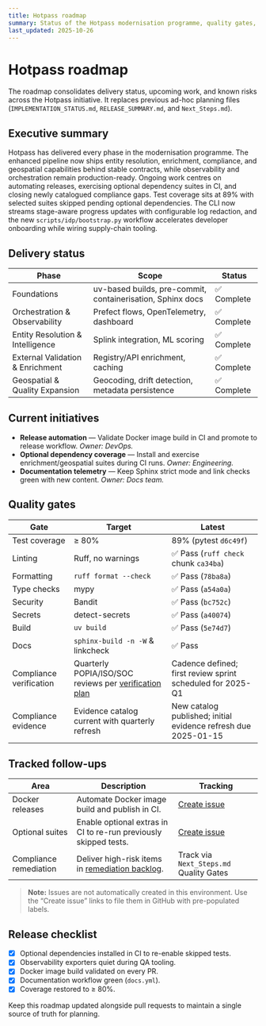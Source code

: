 ```yaml
---
title: Hotpass roadmap
summary: Status of the Hotpass modernisation programme, quality gates, and follow-up work.
last_updated: 2025-10-26
---
```


# Hotpass roadmap

The roadmap consolidates delivery status, upcoming work, and known risks across the Hotpass initiative. It replaces previous ad-hoc planning files (`IMPLEMENTATION_STATUS.md`, `RELEASE_SUMMARY.md`, and `Next_Steps.md`).

## Executive summary

Hotpass has delivered every phase in the modernisation programme. The enhanced pipeline now ships entity resolution, enrichment, compliance, and geospatial capabilities behind stable contracts, while observability and orchestration remain production-ready. Ongoing work centres on automating releases, exercising optional dependency suites in CI, and closing newly catalogued compliance gaps. Test coverage sits at 89% with selected suites skipped pending optional dependencies. The CLI now streams stage-aware progress updates with configurable log redaction, and the new `scripts/idp/bootstrap.py` workflow accelerates developer onboarding while wiring supply-chain tooling.

## Delivery status

| Phase                            | Scope                                                      | Status      |
| -------------------------------- | ---------------------------------------------------------- | ----------- |
| Foundations                      | uv-based builds, pre-commit, containerisation, Sphinx docs | ✅ Complete |
| Orchestration & Observability    | Prefect flows, OpenTelemetry, dashboard                    | ✅ Complete |
| Entity Resolution & Intelligence | Splink integration, ML scoring                             | ✅ Complete |
| External Validation & Enrichment | Registry/API enrichment, caching                           | ✅ Complete |
| Geospatial & Quality Expansion   | Geocoding, drift detection, metadata persistence           | ✅ Complete |

## Current initiatives

- **Release automation** — Validate Docker image build in CI and promote to release workflow. _Owner: DevOps._
- **Optional dependency coverage** — Install and exercise enrichment/geospatial suites during CI runs. _Owner: Engineering._
- **Documentation telemetry** — Keep Sphinx strict mode and link checks green with new content. _Owner: Docs team._

## Quality gates

| Gate                    | Target                                                                                   | Latest                                                         |
| ----------------------- | ---------------------------------------------------------------------------------------- | -------------------------------------------------------------- |
| Test coverage           | ≥ 80%                                                                                    | 89% (pytest `d6c49f`)                                       |
| Linting                 | Ruff, no warnings                                                                        | ✅ Pass (`ruff check` chunk `ca34ba`)                       |
| Formatting              | `ruff format --check`                                                                    | ✅ Pass (`78ba8a`)                                          |
| Type checks             | mypy                                                                                     | ✅ Pass (`a54a0a`)                                          |
| Security                | Bandit                                                                                   | ✅ Pass (`bc752c`)                                          |
| Secrets                 | detect-secrets                                                                           | ✅ Pass (`a40074`)                                          |
| Build                   | `uv build`                                                                               | ✅ Pass (`5e74d7`)                                          |
| Docs                    | `sphinx-build -n -W` & linkcheck                                                         | ✅ Pass                                                      |
| Compliance verification | Quarterly POPIA/ISO/SOC reviews per [verification plan](compliance/verification-plan.md) | Cadence defined; first review sprint scheduled for 2025-Q1     |
| Compliance evidence     | Evidence catalog current with quarterly refresh                                          | New catalog published; initial evidence refresh due 2025-01-15 |

## Tracked follow-ups

| Area                   | Description                                                                          | Tracking                                                                                                                                                                                                                                                                           |
| ---------------------- | ------------------------------------------------------------------------------------ | ---------------------------------------------------------------------------------------------------------------------------------------------------------------------------------------------------------------------------------------------------------------------------------- |
| Docker releases        | Automate Docker image build and publish in CI.                                       | [Create issue](https://github.com/IAmJonoBo/Hotpass/issues/new?title=DevOps%3A%20publish%20Docker%20image%20from%20CI&body=Extend%20docs%20workflow%20to%20build%20and%20publish%20Docker%20image%20per%20roadmap.&labels=devops%2Ctask)                                           |
| Optional suites        | Enable optional extras in CI to re-run previously skipped tests.                     | [Create issue](https://github.com/IAmJonoBo/Hotpass/issues/new?title=QA%3A%20install%20optional%20dependencies%20in%20CI&body=Update%20CI%20pipelines%20to%20install%20Hotpass%20optional%20extras%20so%20skipped%20geospatial%2Fenrichment%20tests%20can%20run.&labels=qa%2Ctask) |
| Compliance remediation | Deliver high-risk items in [remediation backlog](compliance/remediation-backlog.md). | Track via `Next_Steps.md` Quality Gates                                                                                                                                                                                                                                            |

> **Note:** Issues are not automatically created in this environment. Use the “Create issue” links to file them in GitHub with pre-populated labels.

## Release checklist

- [x] Optional dependencies installed in CI to re-enable skipped tests.
- [x] Observability exporters quiet during QA tooling.
- [x] Docker image build validated on every PR.
- [x] Documentation workflow green (`docs.yml`).
- [x] Coverage restored to ≥ 80%.

Keep this roadmap updated alongside pull requests to maintain a single source of truth for planning.
